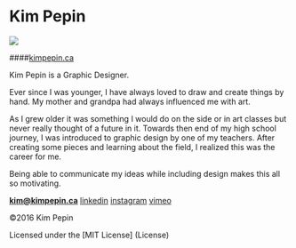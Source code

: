 # Kim Pepin

![](./images/santo.jpg)

####[kimpepin.ca](http://kimpepin.ca)

Kim Pepin is a Graphic Designer.

Ever since I was younger, I have always loved to draw and create things by hand. My mother and grandpa had always influenced me with art.

As I grew older it was something I would do on the side or in art classes but never really thought of a future in it. Towards then end of my high school journey, I was introduced to graphic design by one of my teachers. After creating some pieces and learning about the field, I realized this was the career for me.

Being able to communicate my ideas while including design makes this all so motivating.

**[kim@kimpepin.ca](mailto:kim@kimpepin.ca)**
[linkedin](https://www.linkedin.com/in/kim-pepin-98934ab5)
[instagram](https://www.instagram.com/kim.pepin.design/)
[vimeo](https://vimeo.com/kimothy)

©2016 Kim Pepin

Licensed under the [MIT License] (License)
